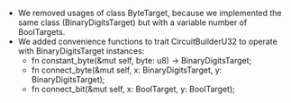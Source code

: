 - We removed usages of class ByteTarget, because we implemented the same class (BinaryDigitsTarget) but with a variable number of BoolTargets.
- We added convenience functions to trait CircuitBuilderU32 to operate with BinaryDigitsTarget instances: 
  - fn constant_byte(&mut self, byte: u8) -> BinaryDigitsTarget;
  - fn connect_byte(&mut self, x: BinaryDigitsTarget, y: BinaryDigitsTarget);
  - fn connect_bit(&mut self, x: BoolTarget, y: BoolTarget);
